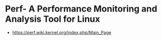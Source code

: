 # Perf- A Performance Monitoring and Analysis Tool for Linux

- https://perf.wiki.kernel.org/index.php/Main_Page